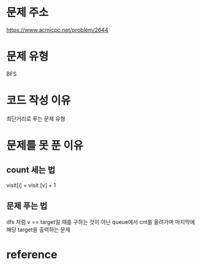 # 문제 주소
https://www.acmicpc.net/problem/2644
# 문제 유형
BFS
# 코드 작성 이유
최단거리로 푸는 문제 유형
# 문제를 못 푼 이유
## count 세는 법
visit[i] = visit [v] + 1
## 문제 푸는 법
dfs 처럼 v == target일 때를 구하는 것이 아닌 queue에서 cnt를 올려가며 마지막에 해당 target을 출력하는 문제

# reference
